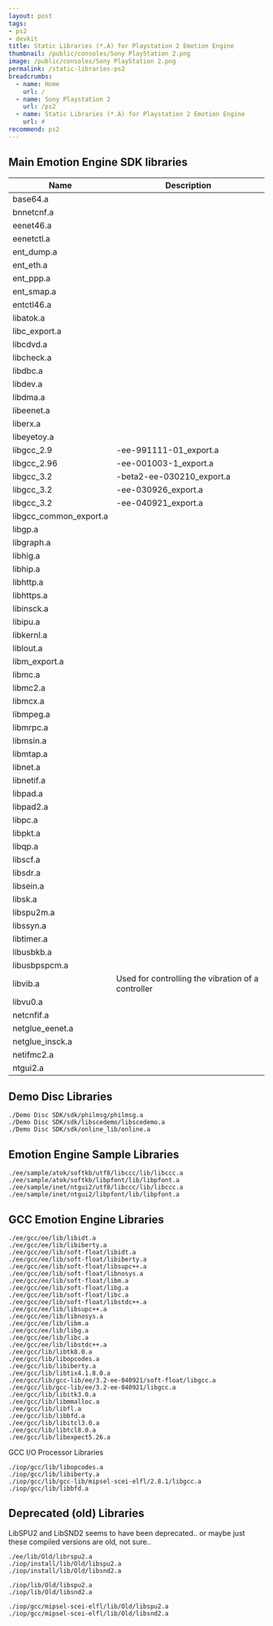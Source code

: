 ```yaml
---
layout: post
tags: 
- ps2
- devkit
title: Static Libraries (*.A) for Playstation 2 Emotion Engine
thumbnail: /public/consoles/Sony PlayStation 2.png
image: /public/consoles/Sony PlayStation 2.png
permalink: /static-libraries-ps2
breadcrumbs:
  - name: Home
    url: /
  - name: Sony Playstation 2
    url: /ps2
  - name: Static Libraries (*.A) for Playstation 2 Emotion Engine
    url: #
recommend: ps2
---
```


## Main Emotion Engine SDK libraries

Name | Description
--- | ---
base64.a | 
bnnetcnf.a | 
eenet46.a | 
eenetctl.a | 
ent_dump.a | 
ent_eth.a | 
ent_ppp.a | 
ent_smap.a | 
entctl46.a | 
libatok.a | 
libc_export.a | 
libcdvd.a | 
libcheck.a | 
libdbc.a | 
libdev.a | 
libdma.a | 
libeenet.a | 
liberx.a | 
libeyetoy.a | 
libgcc_2.9 | -ee-991111-01_export.a
libgcc_2.96 | -ee-001003-1_export.a
libgcc_3.2 | -beta2-ee-030210_export.a
libgcc_3.2 | -ee-030926_export.a
libgcc_3.2 | -ee-040921_export.a
libgcc_common_export.a | 
libgp.a | 
libgraph.a | 
libhig.a | 
libhip.a | 
libhttp.a | 
libhttps.a | 
libinsck.a | 
libipu.a | 
libkernl.a | 
liblout.a | 
libm_export.a | 
libmc.a | 
libmc2.a | 
libmcx.a | 
libmpeg.a | 
libmrpc.a | 
libmsin.a | 
libmtap.a | 
libnet.a | 
libnetif.a | 
libpad.a | 
libpad2.a | 
libpc.a | 
libpkt.a | 
libqp.a | 
libscf.a | 
libsdr.a | 
libsein.a | 
libsk.a | 
libspu2m.a | 
libssyn.a | 
libtimer.a | 
libusbkb.a | 
libusbpspcm.a | 
libvib.a | Used for controlling the vibration of a controller
libvu0.a | 
netcnfif.a | 
netglue_eenet.a | 
netglue_insck.a | 
netifmc2.a | 
ntgui2.a | 


## Demo Disc Libraries
```
./Demo Disc SDK/sdk/philmsg/philmsg.a
./Demo Disc SDK/sdk/libscedemo/libscedemo.a
./Demo Disc SDK/sdk/online_lib/online.a
```

## Emotion Engine Sample Libraries
```
./ee/sample/atok/softkb/utf8/libccc/lib/libccc.a
./ee/sample/atok/softkb/libpfont/lib/libpfont.a
./ee/sample/inet/ntgui2/utf8/libccc/lib/libccc.a
./ee/sample/inet/ntgui2/libpfont/lib/libpfont.a
```

## GCC Emotion Engine Libraries
```
./ee/gcc/ee/lib/libidt.a
./ee/gcc/ee/lib/libiberty.a
./ee/gcc/ee/lib/soft-float/libidt.a
./ee/gcc/ee/lib/soft-float/libiberty.a
./ee/gcc/ee/lib/soft-float/libsupc++.a
./ee/gcc/ee/lib/soft-float/libnosys.a
./ee/gcc/ee/lib/soft-float/libm.a
./ee/gcc/ee/lib/soft-float/libg.a
./ee/gcc/ee/lib/soft-float/libc.a
./ee/gcc/ee/lib/soft-float/libstdc++.a
./ee/gcc/ee/lib/libsupc++.a
./ee/gcc/ee/lib/libnosys.a
./ee/gcc/ee/lib/libm.a
./ee/gcc/ee/lib/libg.a
./ee/gcc/ee/lib/libc.a
./ee/gcc/ee/lib/libstdc++.a
./ee/gcc/lib/libtk8.0.a
./ee/gcc/lib/libopcodes.a
./ee/gcc/lib/libiberty.a
./ee/gcc/lib/libtix4.1.8.0.a
./ee/gcc/lib/gcc-lib/ee/3.2-ee-040921/soft-float/libgcc.a
./ee/gcc/lib/gcc-lib/ee/3.2-ee-040921/libgcc.a
./ee/gcc/lib/libitk3.0.a
./ee/gcc/lib/libmmalloc.a
./ee/gcc/lib/libfl.a
./ee/gcc/lib/libbfd.a
./ee/gcc/lib/libitcl3.0.a
./ee/gcc/lib/libtcl8.0.a
./ee/gcc/lib/libexpect5.26.a
```

GCC I/O Processor Libraries
```
./iop/gcc/lib/libopcodes.a
./iop/gcc/lib/libiberty.a
./iop/gcc/lib/gcc-lib/mipsel-scei-elfl/2.8.1/libgcc.a
./iop/gcc/lib/libbfd.a

```

## Deprecated (old) Libraries
LibSPU2 and LibSND2 seems to have been deprecated.. or maybe just these compiled versions are old, not sure..
```
./ee/lib/Old/librspu2.a
./iop/install/lib/Old/libspu2.a
./iop/install/lib/Old/libsnd2.a

./iop/lib/Old/libspu2.a
./iop/lib/Old/libsnd2.a

./iop/gcc/mipsel-scei-elfl/lib/Old/libspu2.a
./iop/gcc/mipsel-scei-elfl/lib/Old/libsnd2.a
```
